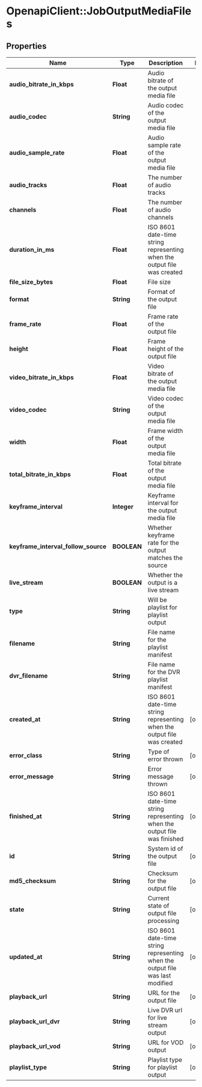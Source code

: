 # OpenapiClient::JobOutputMediaFiles

## Properties
Name | Type | Description | Notes
------------ | ------------- | ------------- | -------------
**audio_bitrate_in_kbps** | **Float** | Audio bitrate of the output media file | 
**audio_codec** | **String** | Audio codec of the output media file | 
**audio_sample_rate** | **Float** | Audio sample rate of the output media file | 
**audio_tracks** | **Float** | The number of audio tracks | 
**channels** | **Float** | The number of audio channels | 
**duration_in_ms** | **Float** | ISO 8601 date-time string representing when the output file was created | 
**file_size_bytes** | **Float** | File size | 
**format** | **String** | Format of the output file | 
**frame_rate** | **Float** | Frame rate of the output file | 
**height** | **Float** | Frame height of the output file | 
**video_bitrate_in_kbps** | **Float** | Video bitrate of the output media file | 
**video_codec** | **String** | Video codec of the output media file | 
**width** | **Float** | Frame width of the output media file | 
**total_bitrate_in_kbps** | **Float** | Total bitrate of the output media file | 
**keyframe_interval** | **Integer** | Keyframe interval for the output media file | 
**keyframe_interval_follow_source** | **BOOLEAN** | Whether keyframe rate for the output matches the source | 
**live_stream** | **BOOLEAN** | Whether the output is a live stream | 
**type** | **String** | Will be playlist for playlist output | 
**filename** | **String** | File name for the playlist manifest | 
**dvr_filename** | **String** | File name for the DVR playlist manifest | 
**created_at** | **String** | ISO 8601 date-time string representing when the output file was created | [optional] 
**error_class** | **String** | Type of error thrown | [optional] 
**error_message** | **String** | Error message thrown | [optional] 
**finished_at** | **String** | ISO 8601 date-time string representing when the output file was finished | [optional] 
**id** | **String** | System id of the output file | [optional] 
**md5_checksum** | **String** | Checksum for the output file | [optional] 
**state** | **String** | Current state of output file processing | [optional] 
**updated_at** | **String** | ISO 8601 date-time string representing when the output file was last modified | [optional] 
**playback_url** | **String** | URL for the output file | [optional] 
**playback_url_dvr** | **String** | Live DVR url for live stream output | [optional] 
**playback_url_vod** | **String** | URL for VOD output | [optional] 
**playlist_type** | **String** | Playlist type for playlist output | [optional] 


